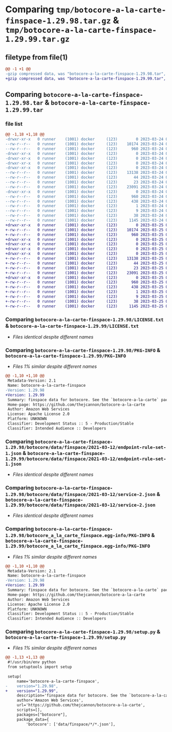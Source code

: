 # Comparing `tmp/botocore-a-la-carte-finspace-1.29.98.tar.gz` & `tmp/botocore-a-la-carte-finspace-1.29.99.tar.gz`

## filetype from file(1)

```diff
@@ -1 +1 @@
-gzip compressed data, was "botocore-a-la-carte-finspace-1.29.98.tar", last modified: Fri Mar 24 01:24:22 2023, max compression
+gzip compressed data, was "botocore-a-la-carte-finspace-1.29.99.tar", last modified: Sat Mar 25 01:22:45 2023, max compression
```

## Comparing `botocore-a-la-carte-finspace-1.29.98.tar` & `botocore-a-la-carte-finspace-1.29.99.tar`

### file list

```diff
@@ -1,18 +1,18 @@
-drwxr-xr-x   0 runner    (1001) docker     (123)        0 2023-03-24 01:24:22.633973 botocore-a-la-carte-finspace-1.29.98/
--rw-r--r--   0 runner    (1001) docker     (123)    10174 2023-03-24 01:24:22.000000 botocore-a-la-carte-finspace-1.29.98/LICENSE.txt
--rw-r--r--   0 runner    (1001) docker     (123)      960 2023-03-24 01:24:22.633973 botocore-a-la-carte-finspace-1.29.98/PKG-INFO
-drwxr-xr-x   0 runner    (1001) docker     (123)        0 2023-03-24 01:24:22.629972 botocore-a-la-carte-finspace-1.29.98/botocore/
-drwxr-xr-x   0 runner    (1001) docker     (123)        0 2023-03-24 01:24:22.629972 botocore-a-la-carte-finspace-1.29.98/botocore/data/
-drwxr-xr-x   0 runner    (1001) docker     (123)        0 2023-03-24 01:24:22.629972 botocore-a-la-carte-finspace-1.29.98/botocore/data/finspace/
-drwxr-xr-x   0 runner    (1001) docker     (123)        0 2023-03-24 01:24:22.629972 botocore-a-la-carte-finspace-1.29.98/botocore/data/finspace/2021-03-12/
--rw-r--r--   0 runner    (1001) docker     (123)    13138 2023-03-24 01:23:57.000000 botocore-a-la-carte-finspace-1.29.98/botocore/data/finspace/2021-03-12/endpoint-rule-set-1.json
--rw-r--r--   0 runner    (1001) docker     (123)       44 2023-03-24 01:23:57.000000 botocore-a-la-carte-finspace-1.29.98/botocore/data/finspace/2021-03-12/examples-1.json
--rw-r--r--   0 runner    (1001) docker     (123)       23 2023-03-24 01:23:57.000000 botocore-a-la-carte-finspace-1.29.98/botocore/data/finspace/2021-03-12/paginators-1.json
--rw-r--r--   0 runner    (1001) docker     (123)    23091 2023-03-24 01:23:57.000000 botocore-a-la-carte-finspace-1.29.98/botocore/data/finspace/2021-03-12/service-2.json
-drwxr-xr-x   0 runner    (1001) docker     (123)        0 2023-03-24 01:24:22.633973 botocore-a-la-carte-finspace-1.29.98/botocore_a_la_carte_finspace.egg-info/
--rw-r--r--   0 runner    (1001) docker     (123)      960 2023-03-24 01:24:22.000000 botocore-a-la-carte-finspace-1.29.98/botocore_a_la_carte_finspace.egg-info/PKG-INFO
--rw-r--r--   0 runner    (1001) docker     (123)      438 2023-03-24 01:24:22.000000 botocore-a-la-carte-finspace-1.29.98/botocore_a_la_carte_finspace.egg-info/SOURCES.txt
--rw-r--r--   0 runner    (1001) docker     (123)        1 2023-03-24 01:24:22.000000 botocore-a-la-carte-finspace-1.29.98/botocore_a_la_carte_finspace.egg-info/dependency_links.txt
--rw-r--r--   0 runner    (1001) docker     (123)        9 2023-03-24 01:24:22.000000 botocore-a-la-carte-finspace-1.29.98/botocore_a_la_carte_finspace.egg-info/top_level.txt
--rw-r--r--   0 runner    (1001) docker     (123)       38 2023-03-24 01:24:22.633973 botocore-a-la-carte-finspace-1.29.98/setup.cfg
--rw-r--r--   0 runner    (1001) docker     (123)     1145 2023-03-24 01:24:22.000000 botocore-a-la-carte-finspace-1.29.98/setup.py
+drwxr-xr-x   0 runner    (1001) docker     (123)        0 2023-03-25 01:22:45.067727 botocore-a-la-carte-finspace-1.29.99/
+-rw-r--r--   0 runner    (1001) docker     (123)    10174 2023-03-25 01:22:44.000000 botocore-a-la-carte-finspace-1.29.99/LICENSE.txt
+-rw-r--r--   0 runner    (1001) docker     (123)      960 2023-03-25 01:22:45.067727 botocore-a-la-carte-finspace-1.29.99/PKG-INFO
+drwxr-xr-x   0 runner    (1001) docker     (123)        0 2023-03-25 01:22:45.067727 botocore-a-la-carte-finspace-1.29.99/botocore/
+drwxr-xr-x   0 runner    (1001) docker     (123)        0 2023-03-25 01:22:45.067727 botocore-a-la-carte-finspace-1.29.99/botocore/data/
+drwxr-xr-x   0 runner    (1001) docker     (123)        0 2023-03-25 01:22:45.067727 botocore-a-la-carte-finspace-1.29.99/botocore/data/finspace/
+drwxr-xr-x   0 runner    (1001) docker     (123)        0 2023-03-25 01:22:45.067727 botocore-a-la-carte-finspace-1.29.99/botocore/data/finspace/2021-03-12/
+-rw-r--r--   0 runner    (1001) docker     (123)    13138 2023-03-25 01:22:12.000000 botocore-a-la-carte-finspace-1.29.99/botocore/data/finspace/2021-03-12/endpoint-rule-set-1.json
+-rw-r--r--   0 runner    (1001) docker     (123)       44 2023-03-25 01:22:12.000000 botocore-a-la-carte-finspace-1.29.99/botocore/data/finspace/2021-03-12/examples-1.json
+-rw-r--r--   0 runner    (1001) docker     (123)       23 2023-03-25 01:22:12.000000 botocore-a-la-carte-finspace-1.29.99/botocore/data/finspace/2021-03-12/paginators-1.json
+-rw-r--r--   0 runner    (1001) docker     (123)    23091 2023-03-25 01:22:12.000000 botocore-a-la-carte-finspace-1.29.99/botocore/data/finspace/2021-03-12/service-2.json
+drwxr-xr-x   0 runner    (1001) docker     (123)        0 2023-03-25 01:22:45.067727 botocore-a-la-carte-finspace-1.29.99/botocore_a_la_carte_finspace.egg-info/
+-rw-r--r--   0 runner    (1001) docker     (123)      960 2023-03-25 01:22:45.000000 botocore-a-la-carte-finspace-1.29.99/botocore_a_la_carte_finspace.egg-info/PKG-INFO
+-rw-r--r--   0 runner    (1001) docker     (123)      438 2023-03-25 01:22:45.000000 botocore-a-la-carte-finspace-1.29.99/botocore_a_la_carte_finspace.egg-info/SOURCES.txt
+-rw-r--r--   0 runner    (1001) docker     (123)        1 2023-03-25 01:22:45.000000 botocore-a-la-carte-finspace-1.29.99/botocore_a_la_carte_finspace.egg-info/dependency_links.txt
+-rw-r--r--   0 runner    (1001) docker     (123)        9 2023-03-25 01:22:45.000000 botocore-a-la-carte-finspace-1.29.99/botocore_a_la_carte_finspace.egg-info/top_level.txt
+-rw-r--r--   0 runner    (1001) docker     (123)       38 2023-03-25 01:22:45.071727 botocore-a-la-carte-finspace-1.29.99/setup.cfg
+-rw-r--r--   0 runner    (1001) docker     (123)     1145 2023-03-25 01:22:44.000000 botocore-a-la-carte-finspace-1.29.99/setup.py
```

### Comparing `botocore-a-la-carte-finspace-1.29.98/LICENSE.txt` & `botocore-a-la-carte-finspace-1.29.99/LICENSE.txt`

 * *Files identical despite different names*

### Comparing `botocore-a-la-carte-finspace-1.29.98/PKG-INFO` & `botocore-a-la-carte-finspace-1.29.99/PKG-INFO`

 * *Files 1% similar despite different names*

```diff
@@ -1,10 +1,10 @@
 Metadata-Version: 2.1
 Name: botocore-a-la-carte-finspace
-Version: 1.29.98
+Version: 1.29.99
 Summary: finspace data for botocore. See the `botocore-a-la-carte` package for more info.
 Home-page: https://github.com/thejcannon/botocore-a-la-carte
 Author: Amazon Web Services
 License: Apache License 2.0
 Platform: UNKNOWN
 Classifier: Development Status :: 5 - Production/Stable
 Classifier: Intended Audience :: Developers
```

### Comparing `botocore-a-la-carte-finspace-1.29.98/botocore/data/finspace/2021-03-12/endpoint-rule-set-1.json` & `botocore-a-la-carte-finspace-1.29.99/botocore/data/finspace/2021-03-12/endpoint-rule-set-1.json`

 * *Files identical despite different names*

### Comparing `botocore-a-la-carte-finspace-1.29.98/botocore/data/finspace/2021-03-12/service-2.json` & `botocore-a-la-carte-finspace-1.29.99/botocore/data/finspace/2021-03-12/service-2.json`

 * *Files identical despite different names*

### Comparing `botocore-a-la-carte-finspace-1.29.98/botocore_a_la_carte_finspace.egg-info/PKG-INFO` & `botocore-a-la-carte-finspace-1.29.99/botocore_a_la_carte_finspace.egg-info/PKG-INFO`

 * *Files 1% similar despite different names*

```diff
@@ -1,10 +1,10 @@
 Metadata-Version: 2.1
 Name: botocore-a-la-carte-finspace
-Version: 1.29.98
+Version: 1.29.99
 Summary: finspace data for botocore. See the `botocore-a-la-carte` package for more info.
 Home-page: https://github.com/thejcannon/botocore-a-la-carte
 Author: Amazon Web Services
 License: Apache License 2.0
 Platform: UNKNOWN
 Classifier: Development Status :: 5 - Production/Stable
 Classifier: Intended Audience :: Developers
```

### Comparing `botocore-a-la-carte-finspace-1.29.98/setup.py` & `botocore-a-la-carte-finspace-1.29.99/setup.py`

 * *Files 1% similar despite different names*

```diff
@@ -1,13 +1,13 @@
 #!/usr/bin/env python
 from setuptools import setup
 
 setup(
     name='botocore-a-la-carte-finspace',
-    version="1.29.98",
+    version="1.29.99",
     description='finspace data for botocore. See the `botocore-a-la-carte` package for more info.',
     author='Amazon Web Services',
     url='https://github.com/thejcannon/botocore-a-la-carte',
     scripts=[],
     packages=["botocore"],
     package_data={
         'botocore': ['data/finspace/*/*.json'],
```

